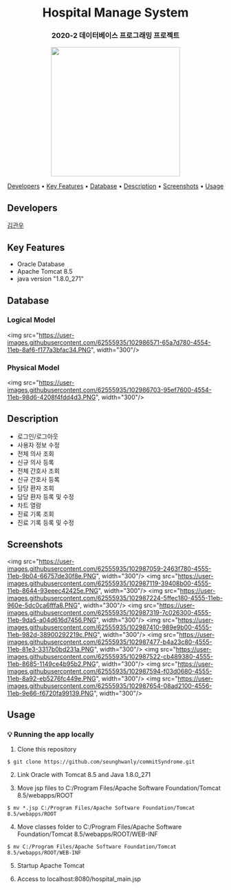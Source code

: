 <h1 align="center">
  Hospital Manage System
</h1>
<h3 align="center">
  2020-2 데이터베이스 프로그래밍 프로젝트
</h3>
<p align="center">
  <img src="https://user-images.githubusercontent.com/62555935/102977739-c29c9100-4546-11eb-93ae-2534ab41803f.png" width="300"/>
</p>

<p align="center">
  <a href="#developers">Developers</a> •
  <a href="#key-features">Key Features</a> •
  <a href="#database">Database</a> •
  <a href="#description">Description</a> •
  <a href="#screenshots">Screenshots</a> •
  <a href="#usage">Usage</a>
</p>

## Developers

[김관우](https://github.com/Kim-kwan-woo)

## Key Features

- Oracle Database
- Apache Tomcat 8.5
- java version "1.8.0_271"

## Database

### Logical Model

<img src="https://user-images.githubusercontent.com/62555935/102986571-65a7d780-4554-11eb-8af6-f177a3bfac34.PNG", width="300"/>

### Physical Model

<img src="https://user-images.githubusercontent.com/62555935/102986703-95ef7600-4554-11eb-98d6-4208f4fdd4d3.PNG", width="300"/>

## Description

- 로그인/로그아웃
- 사용자 정보 수정
- 전체 의사 조회
- 신규 의사 등록
- 전체 간호사 조회
- 신규 간호사 등록
- 담당 환자 조회
- 담당 환자 등록 및 수정
- 차트 열람
- 진료 기록 조회
- 진료 기록 등록 및 수정

## Screenshots

<img src="https://user-images.githubusercontent.com/62555935/102987059-2463f780-4555-11eb-9b04-66757de30f8e.PNG", width="300"/>
<img src="https://user-images.githubusercontent.com/62555935/102987119-39408b00-4555-11eb-8644-93eeec42425e.PNG", width="300"/>
<img src="https://user-images.githubusercontent.com/62555935/102987224-5ffec180-4555-11eb-960e-5dc0ca6fffa8.PNG", width="300"/>
<img src="https://user-images.githubusercontent.com/62555935/102987319-7c026300-4555-11eb-9da5-a04d616d7456.PNG", width="300"/>
<img src="https://user-images.githubusercontent.com/62555935/102987410-989e9b00-4555-11eb-982d-38900292219c.PNG", width="300"/>
<img src="https://user-images.githubusercontent.com/62555935/102987477-b4a23c80-4555-11eb-81e3-3317b0bd231a.PNG", width="300"/>
<img src="https://user-images.githubusercontent.com/62555935/102987522-cb489380-4555-11eb-8685-1149ce4b95b2.PNG", width="300"/>
<img src="https://user-images.githubusercontent.com/62555935/102987594-f03d0680-4555-11eb-8a92-eb5276fc449e.PNG", width="300"/>
<img src="https://user-images.githubusercontent.com/62555935/102987654-08ad2100-4556-11eb-9e66-f6720fa99139.PNG", width="300"/>

## Usage

### :bulb: Running the app locally

1. Clone this repository

```terminal
$ git clone https://github.com/seunghwanly/commitSyndrome.git
```

2. Link Oracle with Tomcat 8.5 and Java 1.8.0_271

3. Move jsp files to C:/Program Files/Apache Software Foundation/Tomcat 8.5/webapps/ROOT

```terminal
$ mv *.jsp C:/Program Files/Apache Software Foundation/Tomcat 8.5/webapps/ROOT
```

4. Move classes folder to C:/Program Files/Apache Software Foundation/Tomcat 8.5/webapps/ROOT/WEB-INF

```terminal
$ mv C:/Program Files/Apache Software Foundation/Tomcat 8.5/webapps/ROOT/WEB-INF
```

5. Startup Apache Tomcat

6. Access to localhost:8080/hospital_main.jsp
